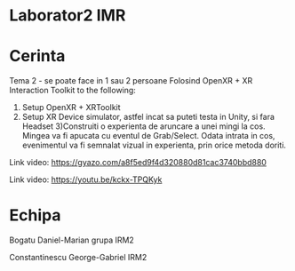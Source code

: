 # Laborator2 IMR
# Cerinta  
Tema 2 - se poate face in 1 sau 2 persoane
Folosind OpenXR + XR Interaction Toolkit to the following:
1) Setup OpenXR + XRToolkit 
2) Setup XR Device simulator, astfel incat sa puteti testa in Unity, si fara Headset
3)Construiti o experienta de aruncare a unei mingi la cos. Mingea va fi apucata cu eventul de Grab/Select. Odata intrata in cos, evenimentul va fi semnalat vizual in experienta, prin orice metoda doriti.

Link video: https://gyazo.com/a8f5ed9f4d320880d81cac3740bbd880

Link video: https://youtu.be/kckx-TPQKyk
# Echipa
Bogatu Daniel-Marian grupa IRM2

Constantinescu George-Gabriel IRM2
